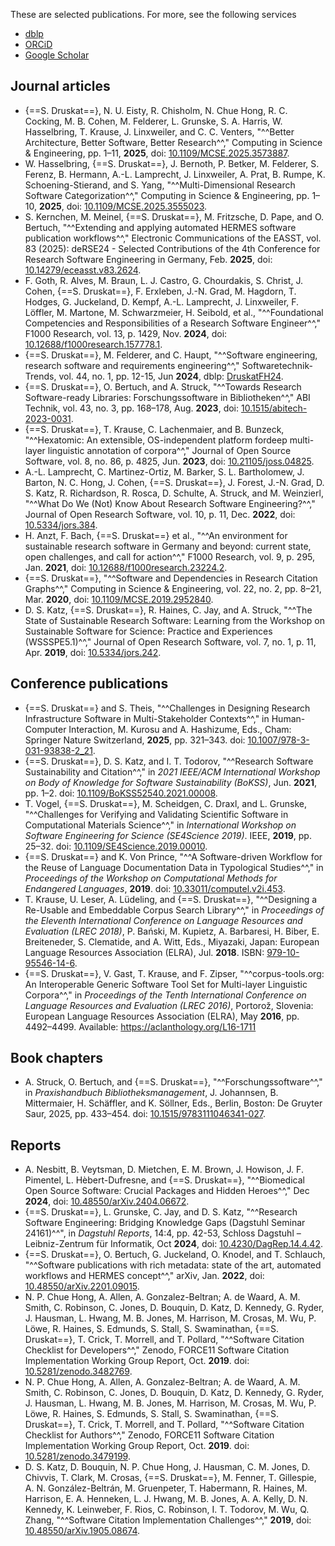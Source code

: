 These are selected publications.
For more, see the following services

- [dblp](https://dblp.org/pid/154/4420.html)
- [ORCiD](https://orcid.org/0000-0003-4925-7248#works)
- [Google Scholar](https://scholar.google.com/citations?user=UIqaMjAAAAAJ)

## Journal articles

- {==S. Druskat==}, N. U. Eisty, R. Chisholm, N. Chue Hong, R. C. Cocking, M. B. Cohen, M. Felderer, L. Grunske, S. A. Harris, W. Hasselbring, T. Krause, J. Linxweiler, and C. C. Venters, "^^Better Architecture, Better Software, Better Research^^," Computing in Science & Engineering, pp. 1–11, **2025**, doi: [10.1109/MCSE.2025.3573887](https://doi.org/10.1109/MCSE.2025.3573887).
- W. Hasselbring, {==S. Druskat==}, J. Bernoth, P. Betker, M. Felderer, S. Ferenz, B. Hermann, A.-L. Lamprecht, J. Linxweiler, A. Prat, B. Rumpe, K. Schoening-Stierand, and S. Yang, "^^Multi-Dimensional Research Software Categorization^^," Computing in Science & Engineering, pp. 1–10, **2025**, doi: [10.1109/MCSE.2025.3555023](https://doi.org/10.1109/MCSE.2025.3555023).
- S. Kernchen, M. Meinel, {==S. Druskat==}, M. Fritzsche, D. Pape, and O. Bertuch, "^^Extending and applying automated HERMES software publication workflows^^,"  Electronic Communications of the EASST, vol. 83 (2025): deRSE24 - Selected Contributions of the 4th Conference for Research Software Engineering in Germany, Feb. **2025**, doi: [10.14279/eceasst.v83.2624](https://doi.org/10.14279/eceasst.v83.2624).
- F. Goth, R. Alves, M. Braun, L. J. Castro, G. Chourdakis, S. Christ, J. Cohen, {==S. Druskat==}, F. Erxleben, J.-N. Grad, M. Hagdorn, T. Hodges, G. Juckeland, D. Kempf, A.-L. Lamprecht, J. Linxweiler, F. Löffler, M. Martone, M. Schwarzmeier, H. Seibold, et al., "^^Foundational Competencies and Responsibilities of a Research Software Engineer^^," F1000 Research, vol. 13, p. 1429, Nov. **2024**, doi: [10.12688/f1000research.157778.1](https://doi.org/).
- {==S. Druskat==}, M. Felderer, and C. Haupt, "^^Software engineering, research software and requirements engineering^^," Softwaretechnik-Trends, vol. 44, no. 1, pp. 12-15, Jun **2024**, dblp: [DruskatFH24](https://fb-swt.gi.de/fileadmin/FB/SWT/Softwaretechnik-Trends/Verzeichnis/Band_44_Heft_1/Softwaretechnik_Trends___Research_Software_Requirements_Engineering_margins.pdf).
- {==S. Druskat==}, O. Bertuch, and A. Struck, "^^Towards Research Software-ready Libraries: Forschungssoftware in Bibliotheken^^,"  ABI Technik, vol. 43, no. 3, pp. 168–178, Aug. **2023**, doi: [10.1515/abitech-2023-0031](https://doi.org/10.1515/abitech-2023-0031).
- {==S. Druskat==}, T. Krause, C. Lachenmaier, and B. Bunzeck, "^^Hexatomic: An extensible, OS-independent platform fordeep multi-layer linguistic annotation of corpora^^," Journal of Open Source Software, vol. 8, no. 86, p. 4825, Jun. **2023**, doi: [10.21105/joss.04825](https://doi.org/10.21105/joss.04825).
- A.-L. Lamprecht, C. Martinez-Ortiz, M. Barker, S. L. Bartholomew, J. Barton, N. C. Hong, J. Cohen, {==S. Druskat==}, J. Forest, J.-N. Grad, D. S. Katz, R. Richardson, R. Rosca, D. Schulte, A. Struck, and M. Weinzierl, "^^What Do We (Not) Know About Research Software Engineering?^^,"  Journal of Open Research Software, vol. 10, p. 11, Dec. **2022**, doi: [10.5334/jors.384](https://doi.org/10.5334/jors.384).
- H. Anzt, F. Bach, {==S. Druskat==} et al., "^^An environment for sustainable research software in Germany and beyond: current state, open challenges, and call for action^^,"  F1000 Research, vol. 9, p. 295, Jan. **2021**, doi: [10.12688/f1000research.23224.2](https://doi.org/10.12688/f1000research.23224.2).
- {==S. Druskat==}, "^^Software and Dependencies in Research Citation Graphs^^," Computing in Science & Engineering, vol. 22, no. 2, pp. 8–21, Mar. **2020**, doi: [10.1109/MCSE.2019.2952840](https://doi.org/10.1109/MCSE.2019.2952840).
- D. S. Katz, {==S. Druskat==}, R. Haines, C. Jay, and A. Struck, "^^The State of Sustainable Research Software: Learning from the Workshop on Sustainable Software for Science: Practice and Experiences (WSSSPE5.1)^^," Journal of Open Research Software, vol. 7, no. 1, p. 11, Apr. **2019**, doi: [10.5334/jors.242](https://doi.org/10.5334/jors.242).

## Conference publications

- {==S. Druskat==} and S. Theis, "^^Challenges in Designing Research Infrastructure Software in Multi-Stakeholder Contexts^^," in Human-Computer Interaction, M. Kurosu and A. Hashizume, Eds., Cham: Springer Nature Switzerland, **2025**, pp. 321–343. doi: [10.1007/978-3-031-93838-2_21](https://doi.org/10.1007/978-3-031-93838-2_21).
- {==S. Druskat==}, D. S. Katz, and I. T. Todorov, "^^Research Software Sustainability and Citation^^,"  in *2021 IEEE/ACM International Workshop on Body of Knowledge for Software Sustainability (BoKSS)*, Jun. **2021**, pp. 1–2. doi: [10.1109/BoKSS52540.2021.00008](https://doi.org/10.1109/BoKSS52540.2021.00008).
- T. Vogel, {==S. Druskat==}, M. Scheidgen, C. Draxl, and L. Grunske, "^^Challenges for Verifying and Validating Scientific Software in Computational Materials Science^^,"  in *International Workshop on Software Engineering for Science (SE4Science 2019)*. IEEE, **2019**, pp. 25–32. doi: [10.1109/SE4Science.2019.00010](https://doi.org/10.1109/SE4Science.2019.00010).
- {==S. Druskat==} and K. Von Prince, "^^A Software-driven Workflow for the Reuse of Language Documentation Data in Typological Studies^^,"  in *Proceedings of the Workshop on Computational Methods for Endangered Languages*, **2019**. doi: [10.33011/computel.v2i.453](https://doi.org/10.33011/computel.v2i.453).
- T. Krause, U. Leser, A. Lüdeling, and {==S. Druskat==}, "^^Designing a Re-Usable and Embeddable Corpus Search Library^^,"  in *Proceedings of the Eleventh International Conference on Language Resources and Evaluation (LREC 2018)*, P. Bański, M. Kupietz, A. Barbaresi, H. Biber, E. Breiteneder, S. Clematide, and A. Witt, Eds., Miyazaki, Japan: European Language Resources Association (ELRA), Jul. **2018**. ISBN: [979-10-95546-14-6](http://lrec-conf.org/workshops/lrec2018/W17/).
- {==S. Druskat==}, V. Gast, T. Krause, and F. Zipser, "^^corpus-tools.org: An Interoperable Generic Software Tool Set for Multi-layer Linguistic Corpora^^,"  in *Proceedings of the Tenth International Conference on Language Resources and Evaluation (LREC 2016)*, Portorož, Slovenia: European Language Resources Association (ELRA), May **2016**, pp. 4492–4499. Available: <https://aclanthology.org/L16-1711>

## Book chapters

- A. Struck, O. Bertuch, and {==S. Druskat==}, "^^Forschungssoftware^^,"  in *Praxishandbuch Bibliotheksmanagement*, J. Johannsen, B. Mittermaier, H. Schäffler, and K. Söllner, Eds., Berlin, Boston: De Gruyter Saur, 2025, pp. 433–454. doi: [10.1515/9783111046341-027](https://doi.org/10.1515/9783111046341-027).


## Reports

- A. Nesbitt, B. Veytsman, D. Mietchen, E. M. Brown, J. Howison, J. F. Pimentel, L. Hèbert-Dufresne, and {==S. Druskat==}, "^^Biomedical Open Source Software: Crucial Packages and Hidden Heroes^^,"  Dec **2024**, doi: [10.48550/arXiv.2404.06672](https://doi.org/10.48550/arXiv.2404.06672).
- {==S. Druskat==}, L. Grunske, C. Jay, and D. S. Katz, "^^Research Software Engineering: Bridging Knowledge Gaps (Dagstuhl Seminar 24161)^^", in *Dagstuhl Reports*, 14:4, pp. 42-53, Schloss Dagstuhl – Leibniz-Zentrum für Informatik, Oct **2024**, doi: [10.4230/DagRep.14.4.42](https://doi.org/10.4230/DagRep.14.4.42).
- {==S. Druskat==}, O. Bertuch, G. Juckeland, O. Knodel, and T. Schlauch, "^^Software publications with rich metadata: state of the art, automated workflows and HERMES concept^^,"  arXiv, Jan. **2022**, doi: [10.48550/arXiv.2201.09015](https://doi.org/10.48550/arXiv.2201.09015).
- N. P. Chue Hong, A. Allen, A. Gonzalez-Beltran; A. de Waard, A. M. Smith, C. Robinson, C. Jones, D. Bouquin, D. Katz, D. Kennedy, G. Ryder, J. Hausman, L. Hwang, M. B. Jones, M. Harrison, M. Crosas, M. Wu, P. Löwe, R. Haines, S. Edmunds, S. Stall, S. Swaminathan, {==S. Druskat==}, T. Crick, T. Morrell,  and T. Pollard, "^^Software Citation Checklist for Developers^^,"  Zenodo, FORCE11 Software Citation Implementation Working Group Report, Oct. **2019**. doi: [10.5281/zenodo.3482769](https://doi.org/10.5281/zenodo.3482769).
- N. P. Chue Hong, A. Allen, A. Gonzalez-Beltran; A. de Waard, A. M. Smith, C. Robinson, C. Jones, D. Bouquin, D. Katz, D. Kennedy, G. Ryder, J. Hausman, L. Hwang, M. B. Jones, M. Harrison, M. Crosas, M. Wu, P. Löwe, R. Haines, S. Edmunds, S. Stall, S. Swaminathan, {==S. Druskat==}, T. Crick, T. Morrell,  and T. Pollard, "^^Software Citation Checklist for Authors^^," Zenodo, FORCE11 Software Citation Implementation Working Group Report, Oct. **2019**. doi: [10.5281/zenodo.3479199](https://doi.org/10.5281/zenodo.3479199).
- D. S. Katz, D. Bouquin, N. P. Chue Hong, J. Hausman, C. M. Jones, D. Chivvis, T. Clark, M. Crosas, {==S. Druskat==}, M. Fenner, T. Gillespie, A. N. González-Beltrán, M. Gruenpeter, T. Habermann, R. Haines, M. Harrison, E. A. Henneken, L. J. Hwang, M. B. Jones, A. A. Kelly, D. N. Kennedy, K. Leinweber, F. Rios, C. Robinson, I. T. Todorov, M. Wu, Q. Zhang, "^^Software Citation Implementation Challenges^^," **2019**, doi: [10.48550/arXiv.1905.08674](https://doi.org/10.48550/arXiv.1905.08674).
